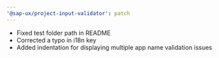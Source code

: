 ```yaml
---
'@sap-ux/project-input-validator': patch
---
```


- Fixed test folder path in README
- Corrected a typo in i18n key
- Added indentation for displaying multiple app name validation issues
